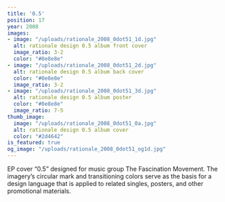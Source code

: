 ```yaml
---
title: '0.5'
position: 17
year: 2008
images:
- image: "/uploads/rationale_2008_0dot51_1d.jpg"
  alt: rationale design 0.5 album front cover
  image_ratio: 3-2
  color: "#8e8e8e"
- image: "/uploads/rationale_2008_0dot51_2d.jpg"
  alt: rationale design 0.5 album back cover
  color: "#8e8e8e"
  image_ratio: 3-2
- image: "/uploads/rationale_2008_0dot51_3d.jpg"
  alt: rationale design 0.5 album poster
  color: "#8e8e8e"
  image_ratio: 7-5
thumb_image:
  image: "/uploads/rationale_2008_0dot51_0a.jpg"
  alt: rationale design 0.5 album cover
  color: "#2d4642"
is_featured: true
og_image: "/uploads/rationale_2008_0dot51_og1d.jpg"
---
```


EP cover “0.5” designed for music group The Fascination Movement. The imagery’s circular mark and transitioning colors serve as the basis for a design language that is applied to related singles, posters, and other promotional materials.